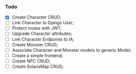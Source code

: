### Todo
- [x] Create Character CRUD;
- [ ] Link Character to Django User;
- [ ] Protect routes with JWT;
- [ ] Upgrade Character attributes;
- [ ] Link Character Endpoints to IA;
- [ ] Create Monster CRUD;
- [ ] Associate Character and Monster models to generic Model;
- [ ] Create a simple frontend;
- [ ] Create NPC CRUD;
- [ ] Create SolarisMap CRUD;
